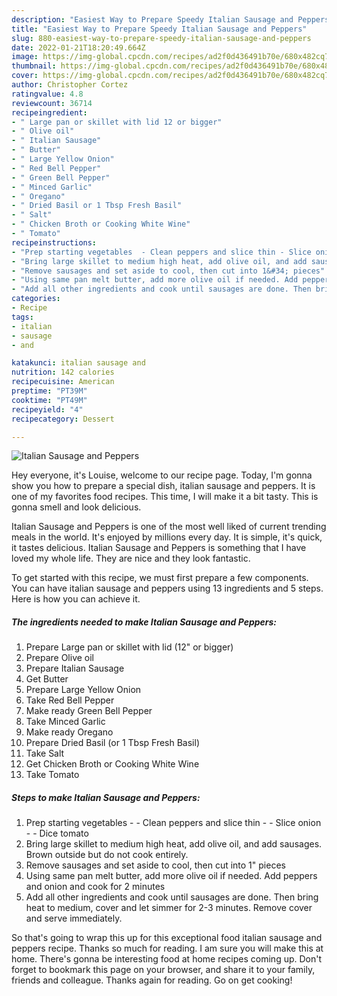 ```yaml
---
description: "Easiest Way to Prepare Speedy Italian Sausage and Peppers"
title: "Easiest Way to Prepare Speedy Italian Sausage and Peppers"
slug: 880-easiest-way-to-prepare-speedy-italian-sausage-and-peppers
date: 2022-01-21T18:20:49.664Z
image: https://img-global.cpcdn.com/recipes/ad2f0d436491b70e/680x482cq70/italian-sausage-and-peppers-recipe-main-photo.jpg
thumbnail: https://img-global.cpcdn.com/recipes/ad2f0d436491b70e/680x482cq70/italian-sausage-and-peppers-recipe-main-photo.jpg
cover: https://img-global.cpcdn.com/recipes/ad2f0d436491b70e/680x482cq70/italian-sausage-and-peppers-recipe-main-photo.jpg
author: Christopher Cortez
ratingvalue: 4.8
reviewcount: 36714
recipeingredient:
- " Large pan or skillet with lid 12 or bigger"
- " Olive oil"
- " Italian Sausage"
- " Butter"
- " Large Yellow Onion"
- " Red Bell Pepper"
- " Green Bell Pepper"
- " Minced Garlic"
- " Oregano"
- " Dried Basil or 1 Tbsp Fresh Basil"
- " Salt"
- " Chicken Broth or Cooking White Wine"
- " Tomato"
recipeinstructions:
- "Prep starting vegetables  - Clean peppers and slice thin - Slice onion - Dice tomato"
- "Bring large skillet to medium high heat, add olive oil, and add sausages. Brown outside but do not cook entirely."
- "Remove sausages and set aside to cool, then cut into 1&#34; pieces"
- "Using same pan melt butter, add more olive oil if needed. Add peppers and onion and cook for 2 minutes"
- "Add all other ingredients and cook until sausages are done. Then bring heat to medium, cover and let simmer for 2-3 minutes. Remove cover and serve immediately."
categories:
- Recipe
tags:
- italian
- sausage
- and

katakunci: italian sausage and 
nutrition: 142 calories
recipecuisine: American
preptime: "PT39M"
cooktime: "PT49M"
recipeyield: "4"
recipecategory: Dessert

---
```



![Italian Sausage and Peppers](https://img-global.cpcdn.com/recipes/ad2f0d436491b70e/680x482cq70/italian-sausage-and-peppers-recipe-main-photo.jpg)

Hey everyone, it's Louise, welcome to our recipe page. Today, I'm gonna show you how to prepare a special dish, italian sausage and peppers. It is one of my favorites food recipes. This time, I will make it a bit tasty. This is gonna smell and look delicious.



Italian Sausage and Peppers is one of the most well liked of current trending meals in the world. It's enjoyed by millions every day. It is simple, it's quick, it tastes delicious. Italian Sausage and Peppers is something that I have loved my whole life. They are nice and they look fantastic.


To get started with this recipe, we must first prepare a few components. You can have italian sausage and peppers using 13 ingredients and 5 steps. Here is how you can achieve it.

<!--inarticleads1-->

##### The ingredients needed to make Italian Sausage and Peppers:

1. Prepare  Large pan or skillet with lid (12&#34; or bigger)
1. Prepare  Olive oil
1. Prepare  Italian Sausage
1. Get  Butter
1. Prepare  Large Yellow Onion
1. Take  Red Bell Pepper
1. Make ready  Green Bell Pepper
1. Take  Minced Garlic
1. Make ready  Oregano
1. Prepare  Dried Basil (or 1 Tbsp Fresh Basil)
1. Take  Salt
1. Get  Chicken Broth or Cooking White Wine
1. Take  Tomato




<!--inarticleads2-->

##### Steps to make Italian Sausage and Peppers:

1. Prep starting vegetables  - - Clean peppers and slice thin - - Slice onion - - Dice tomato
1. Bring large skillet to medium high heat, add olive oil, and add sausages. Brown outside but do not cook entirely.
1. Remove sausages and set aside to cool, then cut into 1&#34; pieces
1. Using same pan melt butter, add more olive oil if needed. Add peppers and onion and cook for 2 minutes
1. Add all other ingredients and cook until sausages are done. Then bring heat to medium, cover and let simmer for 2-3 minutes. Remove cover and serve immediately.




So that's going to wrap this up for this exceptional food italian sausage and peppers recipe. Thanks so much for reading. I am sure you will make this at home. There's gonna be interesting food at home recipes coming up. Don't forget to bookmark this page on your browser, and share it to your family, friends and colleague. Thanks again for reading. Go on get cooking!
